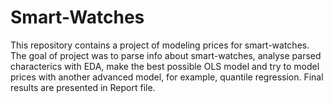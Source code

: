 # Smart-Watches
This repository contains a project of modeling prices for smart-watches. The goal of project was to parse info about smart-watches, analyse parsed characterics with EDA, make the best possible OLS model and try to model prices with another advanced model, for example, quantile regression. Final results are presented in Report file.
